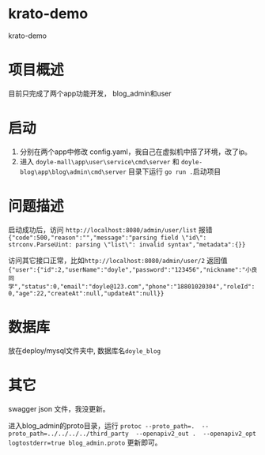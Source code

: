 # krato-demo
krato-demo


# 项目概述
目前只完成了两个app功能开发， blog_admin和user

# 启动
1. 分别在两个app中修改 config.yaml，我自己在虚拟机中搭了环境，改了ip。
2. 进入 `doyle-mall\app\user\service\cmd\server` 和 `doyle-blog\app\blog\admin\cmd\server` 目录下运行 `go run .`启动项目

# 问题描述
启动成功后，访问 `http://localhost:8080/admin/user/list` 报错 `{"code":500,"reason":"","message":"parsing field \"id\": strconv.ParseUint: parsing \"list\": invalid syntax","metadata":{}}`

访问其它接口正常，比如`http://localhost:8080/admin/user/2` 返回值 `{"user":{"id":2,"userName":"doyle","password":"123456","nickname":"小良同学","status":0,"email":"doyle@123.com","phone":"18801020304","roleId":0,"age":22,"createAt":null,"updateAt":null}}`

# 数据库
放在deploy/mysql文件夹中, 数据库名`doyle_blog`

# 其它
swagger json 文件，我没更新。

进入blog_admin的proto目录，运行 `protoc --proto_path=.  --proto_path=../../../../third_party  --openapiv2_out .  --openapiv2_opt logtostderr=true blog_admin.proto` 更新即可。